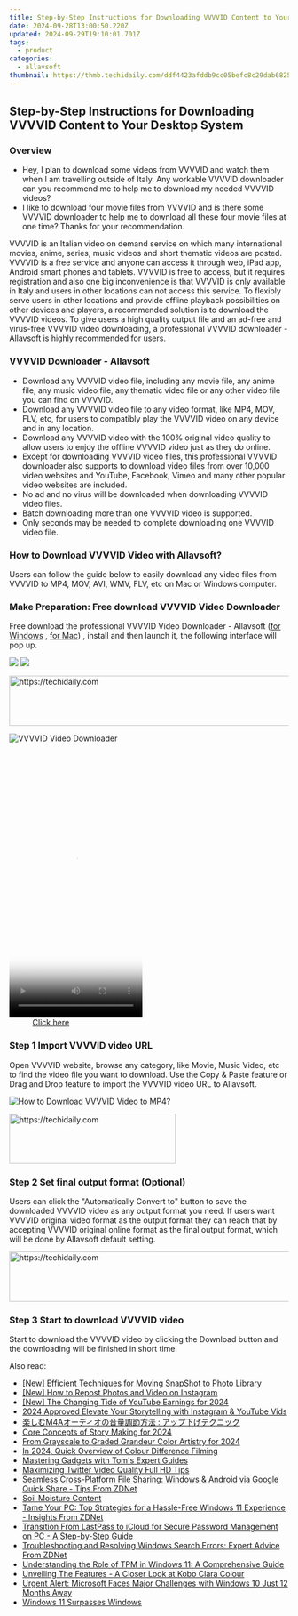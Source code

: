 ```yaml
---
title: Step-by-Step Instructions for Downloading VVVVID Content to Your Desktop System
date: 2024-09-28T13:00:50.220Z
updated: 2024-09-29T19:10:01.701Z
tags:
  - product
categories:
  - allavsoft
thumbnail: https://thmb.techidaily.com/ddf4423afddb9cc05befc8c29dab68251d90672059623bcb13035bb3744866c7.png
---
```


## Step-by-Step Instructions for Downloading VVVVID Content to Your Desktop System

### Overview

* Hey, I plan to download some videos from VVVVID and watch them when I am travelling outside of Italy. Any workable VVVVID downloader can you recommend me to help me to download my needed VVVVID videos?
* I like to download four movie files from VVVVID and is there some VVVVID downloader to help me to download all these four movie files at one time? Thanks for your recommendation.

VVVVID is an Italian video on demand service on which many international movies, anime, series, music videos and short thematic videos are posted. VVVVID is a free service and anyone can access it through web, iPad app, Android smart phones and tablets. VVVVID is free to access, but it requires registration and also one big inconvenience is that VVVVID is only available in Italy and users in other locations can not access this service. To flexibly serve users in other locations and provide offline playback possibilities on other devices and players, a recommended solution is to download the VVVVID videos. To give users a high quality output file and an ad-free and virus-free VVVVID video downloading, a professional VVVVID downloader - Allavsoft is highly recommended for users.

### VVVVID Downloader - Allavsoft

* Download any VVVVID video file, including any movie file, any anime file, any music video file, any thematic video file or any other video file you can find on VVVVID.
* Download any VVVVID video file to any video format, like MP4, MOV, FLV, etc, for users to compatibly play the VVVVID video on any device and in any location.
* Download any VVVVID video with the 100% original video quality to allow users to enjoy the offline VVVVID video just as they do online.
* Except for downloading VVVVID video files, this professional VVVVID downloader also supports to download video files from over 10,000 video websites and YouTube, Facebook, Vimeo and many other popular video websites are included.
* No ad and no virus will be downloaded when downloading VVVVID video files.
* Batch downloading more than one VVVVID video is supported.
* Only seconds may be needed to complete downloading one VVVVID video file.

### How to Download VVVVID Video with Allavsoft?

Users can follow the guide below to easily download any video files from VVVVID to MP4, MOV, AVI, WMV, FLV, etc on Mac or Windows computer.

### Make Preparation: Free download VVVVID Video Downloader

Free download the professional VVVVID Video Downloader - Allavsoft ([for Windows](https://tools.techidaily.com/allavsoft/products/) , [for Mac](https://tools.techidaily.com/allavsoft/products/)) , install and then launch it, the following interface will pop up.

[![](https://www.allavsoft.com/how-to/../images/how-to/free-download-win.jpg)](https://tools.techidaily.com/allavsoft/products/) [![](https://www.allavsoft.com/how-to/../images/how-to/free-download-mac.jpg)](https://tools.techidaily.com/allavsoft/products/)

<!-- affiliate ads begin -->
<a href="https://appsumo.8odi.net/c/5597632/1062447/7443" target="_top" id="1062447">
  <img src="//a.impactradius-go.com/display-ad/7443-1062447" border="0" alt="https://techidaily.com" width="600" height="90"/>
</a>
<img height="0" width="0" src="https://appsumo.8odi.net/i/5597632/1062447/7443" style="position:absolute;visibility:hidden;" border="0" />
<!-- affiliate ads end -->

![VVVVID Video Downloader](https://www.allavsoft.com/how-to/../images/allavsoft/screen-shot-600.jpg)

<!-- affiliate ads begin -->
<span id="1770544">
					<video width="240" height="480" style="cursor:pointer"
           poster="//a.impactradius-go.com/display-clicktoplayimage/1770544.png"
           onclick="if(!this.playClicked){this.play();this.setAttribute('controls',true);this.playClicked=true;}">
	   <source src="//a.impactradius-go.com/display-ad/20702-1770544">
	   <img src="//a.impactradius-go.com/display-clicktoplayimage/1770544.png" style="border: none; height: 100%; width: 100%; object-fit: contain">
	</video>
	<div style="width:150px;text-align:center"><a href="javascript:window.open(decodeURIComponent('https%3A%2F%2Ftokenmetrics.sjv.io%2Fc%2F5597632%2F1770544%2F20702'), '_blank');void(0);">Click here</a></div>
</span>
<img height="0" width="0" src="https://imp.pxf.io/i/5597632/1770544/20702" style="position:absolute;visibility:hidden;" border="0" />
<!-- affiliate ads end -->

### Step 1 Import VVVVID video URL

Open VVVVID website, browse any category, like Movie, Music Video, etc to find the video file you want to download. Use the Copy & Paste feature or Drag and Drop feature to import the VVVVID video URL to Allavsoft.

![How to Download VVVVID Video to MP4?](https://www.allavsoft.com/how-to/../images/how-to/download-rtmp-video/download-rtmp-video.jpg)

<!-- affiliate ads begin -->
<a href="https://aligracehair.sjv.io/c/5597632/2012401/19272" target="_top" id="2012401">
  <img src="//a.impactradius-go.com/display-ad/19272-2012401" border="0" alt="https://techidaily.com" width="300" height="90"/>
</a>
<img height="0" width="0" src="https://aligracehair.sjv.io/i/5597632/2012401/19272" style="position:absolute;visibility:hidden;" border="0" />
<!-- affiliate ads end -->

### Step 2 Set final output format (Optional)

Users can click the "Automatically Convert to" button to save the downloaded VVVVID video as any output format you need. If users want VVVVID original video format as the output format they can reach that by accepting VVVVID original online format as the final output format, which will be done by Allavsoft default setting.

<!-- affiliate ads begin -->
<a href="https://aligracehair.sjv.io/c/5597632/1959764/19272" target="_top" id="1959764">
  <img src="//a.impactradius-go.com/display-ad/19272-1959764" border="0" alt="https://techidaily.com" width="728" height="90"/>
</a>
<img height="0" width="0" src="https://aligracehair.sjv.io/i/5597632/1959764/19272" style="position:absolute;visibility:hidden;" border="0" />
<!-- affiliate ads end -->

### Step 3 Start to download VVVVID video

Start to download the VVVVID video by clicking the Download button and the downloading will be finished in short time.

<ins class="adsbygoogle"
     style="display:block"
     data-ad-format="autorelaxed"
     data-ad-client="ca-pub-7571918770474297"
     data-ad-slot="1223367746"></ins>

<ins class="adsbygoogle"
     style="display:block"
     data-ad-client="ca-pub-7571918770474297"
     data-ad-slot="8358498916"
     data-ad-format="auto"
     data-full-width-responsive="true"></ins>

<span class="atpl-alsoreadstyle">Also read:</span>
<div><ul>
<li><a href="https://snapchat-videos.techidaily.com/new-efficient-techniques-for-moving-snapshot-to-photo-library/"><u>[New] Efficient Techniques for Moving SnapShot to Photo Library</u></a></li>
<li><a href="https://instagram-videos.techidaily.com/new-how-to-repost-photos-and-video-on-instagram/"><u>[New] How to Repost Photos and Video on Instagram</u></a></li>
<li><a href="https://youtube-sure.techidaily.com/he-changing-tide-of-youtube-earnings-for-2024/"><u>[New] The Changing Tide of YouTube Earnings for 2024</u></a></li>
<li><a href="https://instagram-video-recordings.techidaily.com/2024-approved-elevate-your-storytelling-with-instagram-and-youtube-vids/"><u>2024 Approved Elevate Your Storytelling with Instagram & YouTube Vids</u></a></li>
<li><a href="https://win-bits.techidaily.com/1726027612606-m4a/"><u>楽しむM4Aオーディオの音量調節方法 : アップ下げテクニック</u></a></li>
<li><a href="https://extra-hints.techidaily.com/core-concepts-of-story-making-for-2024/"><u>Core Concepts of Story Making for 2024</u></a></li>
<li><a href="https://some-knowledge.techidaily.com/from-grayscale-to-graded-grandeur-color-artistry-for-2024/"><u>From Grayscale to Graded Grandeur Color Artistry for 2024</u></a></li>
<li><a href="https://youtube-help.techidaily.com/in-2024-quick-overview-of-colour-difference-filming/"><u>In 2024, Quick Overview of Colour Difference Filming</u></a></li>
<li><a href="https://hardware-tips.techidaily.com/mastering-gadgets-with-toms-expert-guides/"><u>Mastering Gadgets with Tom's Expert Guides</u></a></li>
<li><a href="https://twitter-clips.techidaily.com/maximizing-twitter-video-quality-full-hd-tips/"><u>Maximizing Twitter Video Quality Full HD Tips</u></a></li>
<li><a href="https://win-bits.techidaily.com/seamless-cross-platform-file-sharing-windows-and-android-via-google-quick-share-tips-from-zdnet/"><u>Seamless Cross-Platform File Sharing: Windows & Android via Google Quick Share - Tips From ZDNet</u></a></li>
<li><a href="https://win-bits.techidaily.com/soil-moisture-content/"><u>Soil Moisture Content</u></a></li>
<li><a href="https://win-bits.techidaily.com/tame-your-pc-top-strategies-for-a-hassle-free-windows-11-experience-insights-from-zdnet/"><u>Tame Your PC: Top Strategies for a Hassle-Free Windows 11 Experience - Insights From ZDNet</u></a></li>
<li><a href="https://win-bits.techidaily.com/transition-from-lastpass-to-icloud-for-secure-password-management-on-pc-a-step-by-step-guide/"><u>Transition From LastPass to iCloud for Secure Password Management on PC - A Step-by-Step Guide</u></a></li>
<li><a href="https://win-bits.techidaily.com/troubleshooting-and-resolving-windows-search-errors-expert-advice-from-zdnet/"><u>Troubleshooting and Resolving Windows Search Errors: Expert Advice From ZDNet</u></a></li>
<li><a href="https://win-bits.techidaily.com/understanding-the-role-of-tpm-in-windows-11-a-comprehensive-guide/"><u>Understanding the Role of TPM in Windows 11: A Comprehensive Guide</u></a></li>
<li><a href="https://buynow-marvelous.techidaily.com/unveiling-the-features-a-closer-look-at-kobo-clara-colour/"><u>Unveiling The Features - A Closer Look at Kobo Clara Colour</u></a></li>
<li><a href="https://win-bits.techidaily.com/urgent-alert-microsoft-faces-major-challenges-with-windows-10-just-12-months-away/"><u>Urgent Alert: Microsoft Faces Major Challenges with Windows 10 Just 12 Months Away</u></a></li>
<li><a href="https://win-bits.techidaily.com/windows-11-surpasses-windows/"><u>Windows 11 Surpasses Windows</u></a></li>
</ul></div>

